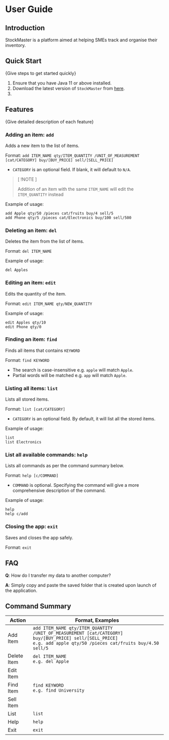 # User Guide

## Introduction

StockMaster is a platform aimed at helping SMEs track and organise their inventory.

## Quick Start

{Give steps to get started quickly}

1. Ensure that you have Java 11 or above installed.
2. Download the latest version of `StockMaster` from [here](http://link.to/duke).
3. 

## Features 

{Give detailed description of each feature}

### Adding an item: `add`
Adds a new item to the list of items.

Format: `add ITEM_NAME qty/ITEM_QUANTITY /UNIT_OF_MEASUREMENT [cat/CATEGORY] buy/[BUY_PRICE] sell/[SELL_PRICE]`

* `CATEGORY` is an optional field. If blank, it will default to `N/A`.

> [ !NOTE ]
> 
> Addition of an item with the same `ITEM_NAME` will edit the `ITEM_QUANTITY` instead

Example of usage: 
```
add Apple qty/50 /pieces cat/fruits buy/4 sell/5
add Phone qty/5 /pieces cat/Electronics buy/100 sell/500
```

### Deleting an item: `del`
Deletes the item from the list of items.

Format: `del ITEM_NAME`

Example of usage:
```
del Apples
```

### Editing an item: `edit`
Edits the quantity of the item.

Format: `edit ITEM_NAME qty/NEW_QUANTITY`

Example of usage:
```
edit Apples qty/10
edit Phone qty/0
```
### Finding an item: `find`
Finds all items that contains `KEYWORD` 

Format: `find KEYWORD`

* The search is case-insensitive e.g. `apple` will match `Apple`.
* Partial words will be matched e.g. `app` will match `Apple`.

### Listing all items: `list`
Lists all stored items.

Format: `list [cat/CATEGORY]`

* `CATEGORY` is an optional field. By default, it will list all the stored items.

Example of usage:
```
list
list Electronics
```

### List all available commands: `help`
Lists all commands as per the command summary below.

Format: `help [c/COMMAND]`

* `COMMAND` is optional. Specifying the command will give a more comprehensive
  description of the command.

Example of usage:
```
help
help c/add
```


### Closing the app: `exit`
Saves and closes the app safely.

Format: `exit`

## FAQ

**Q**: How do I transfer my data to another computer? 

**A**: Simply copy and paste the saved folder that is created upon launch of 
the application.

## Command Summary

| Action      | Format, Examples                                                                                                                                                       |
|-------------|------------------------------------------------------------------------------------------------------------------------------------------------------------------------|
| Add Item    | `add ITEM_NAME qty/ITEM_QUANTITY /UNIT_OF_MEASUREMENT [cat/CATEGORY] buy/[BUY_PRICE] sell/[SELL_PRICE]`<br/> `e.g. add apple qty/50 /pieces cat/fruits buy/4.50 sell/5` |
| Delete Item | `del ITEM_NAME`<br/> `e.g. del Apple`                                                                                                                                  |
| Edit Item   |                                                                                                                                                                        |
| Find Item   | `find KEYWORD`<br/> `e.g. find University`                                                                                                                             |
| Sell Item   |                                                                                                                                                                        |
| List        | `list`                                                                                                                                                                 |
| Help        | `help`                                                                                                                                                                 |
| Exit        | `exit`                                                                                                                                                                 |
